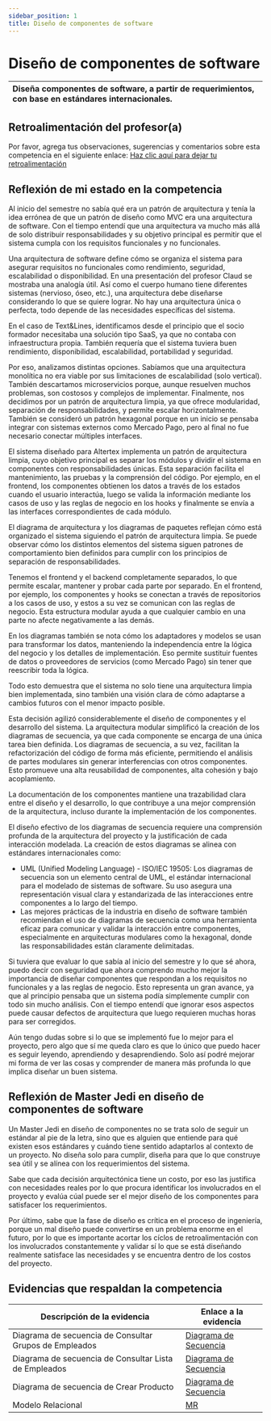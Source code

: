 ```yaml
---
sidebar_position: 1
title: Diseño de componentes de software
---
```

# Diseño de componentes de software


| Diseña componentes de software, a partir de requerimientos, con base en estándares internacionales. |
| :---------------------------------------------------------------------------------------------------- |

## Retroalimentación del profesor(a)

Por favor, agrega tus observaciones, sugerencias y comentarios sobre esta competencia en el siguiente enlace:  [Haz clic aquí para dejar tu retroalimentación](https://docs.google.com/document/d/1DS8nw5wONIA2Hsyyu9oGleLhGe4syc6xH5qRi6aSWro/edit?usp=sharing)

## Reflexión de mi estado en la competencia

Al inicio del semestre no sabía qué era un patrón de arquitectura y tenía la idea errónea de que un patrón de diseño como MVC era una arquitectura de software. Con el tiempo entendí que una arquitectura va mucho más allá de solo distribuir responsabilidades y su objetivo principal es permitir que el sistema cumpla con los requisitos funcionales y no funcionales.

Una arquitectura de software define cómo se organiza el sistema para asegurar requisitos no funcionales como rendimiento, seguridad, escalabilidad o disponibilidad. En una presentación del profesor Claud se mostraba una analogía útil. Así como el cuerpo humano tiene diferentes sistemas (nervioso, óseo, etc.), una arquitectura debe diseñarse considerando lo que se quiere lograr. No hay una arquitectura única o perfecta, todo depende de las necesidades específicas del sistema.

En el caso de Text&Lines, identificamos desde el principio que el socio formador necesitaba una solución tipo SaaS, ya que no contaba con infraestructura propia. También requería que el sistema tuviera buen rendimiento, disponibilidad, escalabilidad, portabilidad y seguridad.

Por eso, analizamos distintas opciones. Sabíamos que una arquitectura monolítica no era viable por sus limitaciones de escalabilidad (solo vertical). También descartamos microservicios porque, aunque resuelven muchos problemas, son costosos y complejos de implementar. Finalmente, nos decidimos por un patrón de arquitectura limpia, ya que ofrece modularidad, separación de responsabilidades, y permite escalar horizontalmente. También se consideró un patrón hexagonal porque en un inicio se pensaba integrar con sistemas externos como Mercado Pago, pero al final no fue necesario conectar múltiples interfaces.

El sistema diseñado para Altertex implementa un patrón de arquitectura limpia, cuyo objetivo principal es separar los módulos y dividir el sistema en componentes con responsabilidades únicas. Esta separación facilita el mantenimiento, las pruebas y la comprensión del código. Por ejemplo, en el frontend, los componentes obtienen los datos a través de los estados cuando el usuario interactúa, luego se valida la información mediante los casos de uso y las reglas de negocio en los hooks y finalmente se envía a las interfaces correspondientes de cada módulo.

El diagrama de arquitectura y los diagramas de paquetes reflejan cómo está organizado el sistema siguiendo el patrón de arquitectura limpia. Se puede observar cómo los distintos elementos del sistema siguen patrones de comportamiento bien definidos para cumplir con los principios de separación de responsabilidades.

Tenemos el frontend y el backend completamente separados, lo que permite escalar, mantener y probar cada parte por separado. En el frontend, por ejemplo, los componentes y hooks se conectan a través de repositorios a los casos de uso, y estos a su vez se comunican con las reglas de negocio. Esta estructura modular ayuda a que cualquier cambio en una parte no afecte negativamente a las demás.

En los diagramas también se nota cómo los adaptadores y modelos se usan para transformar los datos, manteniendo la independencia entre la lógica del negocio y los detalles de implementación. Eso permite sustituir fuentes de datos o proveedores de servicios (como Mercado Pago) sin tener que reescribir toda la lógica.

Todo esto demuestra que el sistema no solo tiene una arquitectura limpia bien implementada, sino también una visión clara de cómo adaptarse a cambios futuros con el menor impacto posible.

Esta decisión agilizó considerablemente el diseño de componentes y el desarrollo del sistema. La arquitectura modular simplificó la creación de los diagramas de secuencia, ya que cada componente se encarga de una única tarea bien definida. Los diagramas de secuencia, a su vez, facilitan la refactorización del código de forma más eficiente, permitiendo el análisis de partes modulares sin generar interferencias con otros componentes. Esto promueve una alta reusabilidad de componentes, alta cohesión y bajo acoplamiento.

La documentación de los componentes mantiene una trazabilidad clara entre el diseño y el desarrollo, lo que contribuye a una mejor comprensión de la arquitectura, incluso durante la implementación de los componentes.

El diseño efectivo de los diagramas de secuencia requiere una comprensión profunda de la arquitectura del proyecto y la justificación de cada interacción modelada. La creación de estos diagramas se alinea con estándares internacionales como:

* UML (Unified Modeling Language) - ISO/IEC 19505: Los diagramas de secuencia son un elemento central de UML, el estándar internacional para el modelado de sistemas de software. Su uso asegura una representación visual clara y estandarizada de las interacciones entre componentes a lo largo del tiempo.
* Las mejores prácticas de la industria en diseño de software también recomiendan el uso de diagramas de secuencia como una herramienta eficaz para comunicar y validar la interacción entre componentes, especialmente en arquitecturas modulares como la hexagonal, donde las responsabilidades están claramente delimitadas.

Si tuviera que evaluar lo que sabía al inicio del semestre y lo que sé ahora, puedo decir con seguridad que ahora comprendo mucho mejor la importancia de diseñar componentes que respondan a los requisitos no funcionales y a las reglas de negocio. Esto representa un gran avance, ya que al principio pensaba que un sistema podía simplemente cumplir con todo sin mucho análisis. Con el tiempo entendí que ignorar esos aspectos puede causar defectos de arquitectura que luego requieren muchas horas para ser corregidos.

Aún tengo dudas sobre si lo que se implementó fue lo mejor para el proyecto, pero algo que sí me queda claro es que lo único que puedo hacer es seguir leyendo, aprendiendo y desaprendiendo. Solo así podré mejorar mi forma de ver las cosas y comprender de manera más profunda lo que implica diseñar un buen sistema.

## Reflexión de Master Jedi en diseño de componentes de software

Un Master Jedi en diseño de componentes no se trata solo de seguir un estándar al pie de la letra, sino que es alguien que entiende para qué existen esos estándares y cuándo tiene sentido adaptarlos al contexto de un proyecto. No diseña solo para cumplir, diseña para que lo que construye sea útil y se alínea con los requerimientos del sistema.

Sabe que cada decisión arquitectónica tiene un costo, por eso las justifica con necesidades reales por lo que procura identificar los involucrados en el proyecto y evalúa cúal puede ser el mejor diseño de los componentes para satisfacer los requerimientos.

Por último, sabe que la fase de diseño es crítica en el proceso de ingeniería, porque un mal diseño puede convertirse en un problema enorme en el futuro, por lo que es importante acortar los cíclos de retroalimentación con los involucrados constantemente y validar sí lo que se está diseñando realmente satisface las necesidades y se encuentra dentro de los costos del proyecto.

## Evidencias que respaldan la competencia


| Descripción de la evidencia                           | Enlace a la evidencia                                                                                             |
| ------------------------------------------------------ | ----------------------------------------------------------------------------------------------------------------- |
| Diagrama de secuencia de Consultar Grupos de Empleados | [Diagrama de Secuencia](https://codeandco-wiki.netlify.app/docs/proyectos/textiles/documentacion/requisitos/RF22) |
| Diagrama de secuencia de Consultar Lista de Empleados  | [Diagrama de Secuencia](https://codeandco-wiki.netlify.app/docs/proyectos/textiles/documentacion/requisitos/RF17) |
| Diagrama de secuencia de Crear Producto                | [Diagrama de Secuencia](https://codeandco-wiki.netlify.app/docs/proyectos/textiles/documentacion/requisitos/RF26) |
| Modelo Relacional                                      | [MR](https://codeandco-wiki.netlify.app/docs/proyectos/textiles/documentacion/diagrama-mer)                       |

